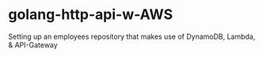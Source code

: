 # golang-http-api-w-AWS
Setting up an employees repository that makes use of DynamoDB, Lambda, &amp; API-Gateway
